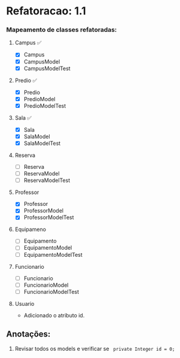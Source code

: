 # Refatoracao: 1.1

### Mapeamento de classes refatoradas:

1. Campus :white_check_mark:

    - [x] Campus
    - [x] CampusModel
    - [x] CampusModelTest

2. Predio :white_check_mark:

    - [x] Predio
    - [x] PredioModel
    - [x] PredioModelTest

3. Sala :white_check_mark:

    - [x] Sala
    - [x] SalaModel
    - [x] SalaModelTest

4. Reserva

    - [ ] Reserva
    - [ ] ReservaModel
    - [ ] ReservaModelTest

5. Professor

    - [x] Professor
    - [x] ProfessorModel
    - [x] ProfessorModelTest

6. Equipameno

    - [ ] Equipamento
    - [ ] EquipamentoModel
    - [ ] EquipamentoModelTest

7. Funcionario

    - [ ] Funcionario
    - [ ] FuncionarioModel
    - [ ] FuncionarioModelTest

8. Usuario
    * Adicionado o atributo id.

## Anotações:

1. Revisar todos os models e verificar se `` private Integer id = 0;``